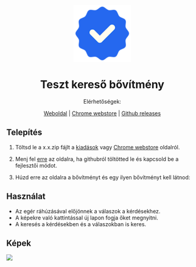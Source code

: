 <p align=center>
  <img src="https://github.com/Zan1456/qna-extension/blob/main/icon128.png" width=150>
  <h1 align=center><b>Teszt kereső bővítmény</b></h1>
</p>
<p align="center">Elérhetőségek:</p>
<p align="center">
      <a href="https://qna.zan1456.hu/">Weboldal</a>
    | <a href="https://chromewebstore.google.com/detail/teszt-keres%C5%91/kafnhpcmlpgpjgkpkjnjgkdemeolfdcj">Chrome webstore</a>
    | <a href="https://github.com/zan1456/qna-extension/releases">Github releases</a>
</p>

## Telepítés
1. Töltsd le a x.x.zip fájlt a [kiadások](https://github.com/Zan1456/qna-extension/releases/) vagy [Chrome webstore](https://chromewebstore.google.com/detail/teszt-keres%C5%91/kafnhpcmlpgpjgkpkjnjgkdemeolfdcj) oldalról.

2. Menj fel [erre](chrome://extensions/) az oldalra, ha githubról töltötted le és kapcsold be a fejlesztői módot.

3. Húzd erre az oldalra a bővítményt és egy ilyen bővítményt kell látnod:

## Használat
- Az egér ráhúzásával előjönnek a válaszok a kérdésekhez.
- A képekre való kattintással új lapon fogja őket megnyitni.
- A keresés a kérdésekben és a válaszokban is keres.

## Képek
<img src="https://github.com/user-attachments/assets/9efd7819-3970-460c-8bf0-a13e835a23c5">
